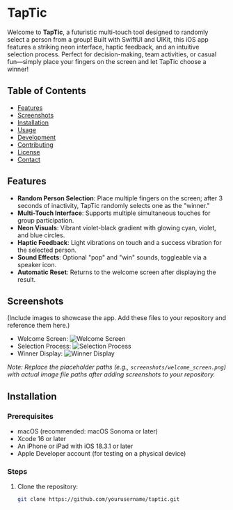 # TapTic

Welcome to **TapTic**, a futuristic multi-touch tool designed to randomly select a person from a group! Built with SwiftUI and UIKit, this iOS app features a striking neon interface, haptic feedback, and an intuitive selection process. Perfect for decision-making, team activities, or casual fun—simply place your fingers on the screen and let TapTic choose a winner!

## Table of Contents
- [Features](#features)
- [Screenshots](#screenshots)
- [Installation](#installation)
- [Usage](#usage)
- [Development](#development)
- [Contributing](#contributing)
- [License](#license)
- [Contact](#contact)

## Features
- **Random Person Selection**: Place multiple fingers on the screen; after 3 seconds of inactivity, TapTic randomly selects one as the "winner."
- **Multi-Touch Interface**: Supports multiple simultaneous touches for group participation.
- **Neon Visuals**: Vibrant violet-black gradient with glowing cyan, violet, and blue circles.
- **Haptic Feedback**: Light vibrations on touch and a success vibration for the selected person.
- **Sound Effects**: Optional "pop" and "win" sounds, toggleable via a speaker icon.
- **Automatic Reset**: Returns to the welcome screen after displaying the result.

## Screenshots
(Include images to showcase the app. Add these files to your repository and reference them here.)
- Welcome Screen: ![Welcome Screen](screenshots/welcome_screen.png)
- Selection Process: ![Selection Process](screenshots/selection_process.png)
- Winner Display: ![Winner Display](screenshots/winner_screen.png)

*Note: Replace the placeholder paths (e.g., `screenshots/welcome_screen.png`) with actual image file paths after adding screenshots to your repository.*

## Installation
### Prerequisites
- macOS (recommended: macOS Sonoma or later)
- Xcode 16 or later
- An iPhone or iPad with iOS 18.3.1 or later
- Apple Developer account (for testing on a physical device)

### Steps
1. Clone the repository:
   ```bash
   git clone https://github.com/yourusername/taptic.git